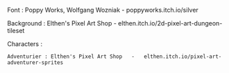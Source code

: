 Font : Poppy Works, Wolfgang Wozniak	-	poppyworks.itch.io/silver



Background : Elthen's Pixel Art Shop	-	elthen.itch.io/2d-pixel-art-dungeon-tileset



Characters :

	Adventurier : Elthen's Pixel Art Shop	-	elthen.itch.io/pixel-art-adventurer-sprites

